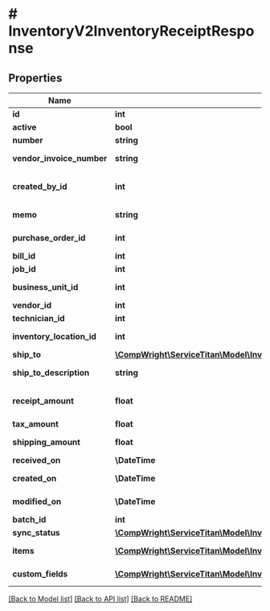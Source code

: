 # # InventoryV2InventoryReceiptResponse

## Properties

Name | Type | Description | Notes
------------ | ------------- | ------------- | -------------
**id** | **int** | Receipt Id |
**active** | **bool** | Is active |
**number** | **string** | Number |
**vendor_invoice_number** | **string** | Vendor invoice number |
**created_by_id** | **int** | User who created this receipt | [optional]
**memo** | **string** | Memo/summary field |
**purchase_order_id** | **int** | Id of purchase order |
**bill_id** | **int** | Id of bill | [optional]
**job_id** | **int** | Id of job | [optional]
**business_unit_id** | **int** | Id of business unit | [optional]
**vendor_id** | **int** | Id of vendor |
**technician_id** | **int** | Id of technician | [optional]
**inventory_location_id** | **int** | Id of inventory location |
**ship_to** | [**\CompWright\ServiceTitan\Model\InventoryV2InventoryReceiptResponseShipTo**](InventoryV2InventoryReceiptResponseShipTo.md) |  | [optional]
**ship_to_description** | **string** | Ship to description |
**receipt_amount** | **float** | Receipt total, including tax and shipping |
**tax_amount** | **float** | Receipt tax |
**shipping_amount** | **float** | Receipt shipping cost |
**received_on** | **\DateTime** | Date received | [optional]
**created_on** | **\DateTime** | System created date |
**modified_on** | **\DateTime** | last time receipt was modified |
**batch_id** | **int** | Id of batch | [optional]
**sync_status** | [**\CompWright\ServiceTitan\Model\InventoryV2InventoryAdjustmentResponseSyncStatus**](InventoryV2InventoryAdjustmentResponseSyncStatus.md) |  |
**items** | [**\CompWright\ServiceTitan\Model\InventoryV2InventoryReceiptItemResponse[]**](InventoryV2InventoryReceiptItemResponse.md) | Collection of receipt items |
**custom_fields** | [**\CompWright\ServiceTitan\Model\InventoryV2CustomFieldResponse[]**](InventoryV2CustomFieldResponse.md) | Collection of custom fields |

[[Back to Model list]](../../README.md#models) [[Back to API list]](../../README.md#endpoints) [[Back to README]](../../README.md)
